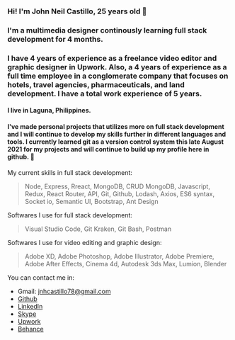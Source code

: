 ### Hi! I'm John Neil Castillo, 25 years old 👋

### I'm a multimedia designer continously learning full stack development for 4 months.

### I have 4 years of experience as a freelance video editor and graphic designer in Upwork. Also, a 4 years of experience as a full time employee in a conglomerate company that focuses on hotels, travel agencies, pharmaceuticals, and land development. I have a total work experience of 5 years.

#### I live in Laguna, Philippines.

#### I've made personal projects that utilizes more on full stack development and I will continue to develop my skills further in different languages and tools. I currently learned git as a version control system this late August 2021 for my projects and will continue to build up my profile here in github. :eyes:

My current skills in full stack development:
> Node, Express, Rreact, MongoDB, CRUD MongoDB, Javascript, Redux, React Router, API, Git, Github, Lodash, Axios, ES6 syntax, Socket io, Semantic UI, Bootstrap, Ant Design

Softwares I use for full stack development:
> Visual Studio Code, Git Kraken, Git Bash, Postman

Softwares I use for video editing and graphic design:
> Adobe XD, Adobe Photoshop, Adobe Illustrator, Adobe Premiere, Adobe After Effects, Cinema 4d, Autodesk 3ds Max, Lumion, Blender

You can contact me in:
+ Gmail: jnhcastillo78@gmail.com
+ [Github](https://github.com/johnNeil-castillo)
+ [LinkedIn](https://www.linkedin.com/in/john-neil-castillo-981895157/)
+ [Skype](https://join.skype.com/invite/gEaAZ0Vjg4tS)
+ [Upwork](https://www.upwork.com/o/profiles/users/~01a545fcbb25bcac40/)
+ [Behance](https://www.behance.net/NeilCastillo)


